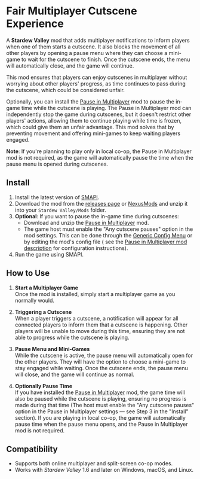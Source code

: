 # Fair Multiplayer Cutscene Experience

A **Stardew Valley** mod that adds multiplayer notifications to inform players when one of them starts a cutscene. It
also
blocks the movement of all other players by opening a pause menu where they can choose a mini-game to wait for the
cutscene to finish. Once the cutscene ends, the menu will automatically close, and the game will continue.

This mod ensures that players can enjoy cutscenes in multiplayer without worrying about other players' progress, as time
continues to pass during the cutscene, which could be considered unfair.

Optionally, you can install the [Pause in Multiplayer](https://www.nexusmods.com/stardewvalley/mods/21327) mod to pause
the in-game time while the cutscene is playing. The Pause in Multiplayer mod can independently stop the game during
cutscenes, but it doesn't restrict other players' actions, allowing them to continue playing while time is frozen, which
could give them an unfair advantage. This mod solves that by preventing movement and offering mini-games to keep waiting
players engaged.

**Note**: If you're planning to play only in local co-op, the Pause in Multiplayer mod is not required, as the game will
automatically pause the time when the pause menu is opened during cutscenes.

## Install

1. Install the latest version of [SMAPI](https://smapi.io).
2. Download the mod from the [releases page](https://github.com/HarkushaVlad/MultiplayerCutsceneNotification/releases)
   or [NexusMods](https://www.nexusmods.com/stardewvalley/mods/29913/) and unzip it into your `Stardew Valley/Mods`
   folder.
3. **Optional**: If you want to pause the in-game time during cutscenes:
   - Download and unzip the [Pause in Multiplayer](https://www.nexusmods.com/stardewvalley/mods/21327) mod.
   - The game host must enable the "Any cutscene pauses" option in the mod settings. This can be done through
     the [Generic Config Menu](https://www.nexusmods.com/stardewvalley/mods/5098) or by editing the mod's config file (
     see the [Pause in Multiplayer mod description](https://www.nexusmods.com/stardewvalley/mods/21327) for
     configuration instructions).
4. Run the game using SMAPI.

## How to Use

1. **Start a Multiplayer Game**  
   Once the mod is installed, simply start a multiplayer game as you normally would.

2. **Triggering a Cutscene**  
   When a player triggers a cutscene, a notification will appear for all connected players to inform them that a
   cutscene is happening. Other players will be unable to move during this time, ensuring they are not able to progress
   while the cutscene is playing.

3. **Pause Menu and Mini-Games**  
   While the cutscene is active, the pause menu will automatically open for the other players. They will have the option
   to choose a mini-game to stay engaged while waiting. Once the cutscene ends, the pause menu will close, and the game
   will continue as normal.

4. **Optionally Pause Time**  
   If you have installed the [Pause in Multiplayer](https://www.nexusmods.com/stardewvalley/mods/21327) mod, the game
   time will also be paused while the cutscene is playing, ensuring no progress is made during that time (The
   host must enable the "Any cutscene pauses" option in the Pause in Multiplayer settings — see Step 3 in the
   "Install" section). If you are
   playing in local co-op, the game will automatically pause time when the pause menu opens, and the Pause in
   Multiplayer mod is not required.

## Compatibility

- Supports both online multiplayer and split-screen co-op modes.
- Works with *Stardew Valley* 1.6 and later on Windows, macOS, and Linux.
